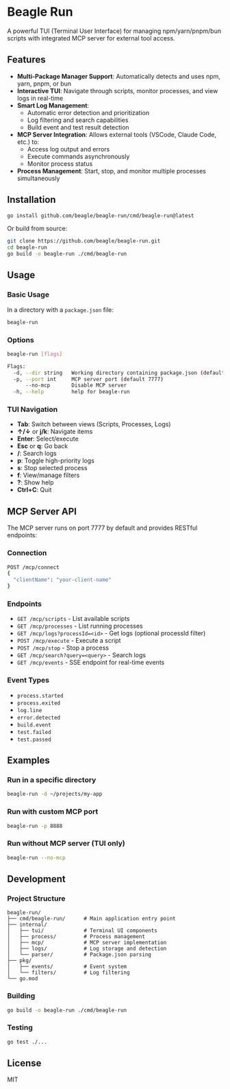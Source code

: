 # Beagle Run

A powerful TUI (Terminal User Interface) for managing npm/yarn/pnpm/bun scripts with integrated MCP server for external tool access.

## Features

- **Multi-Package Manager Support**: Automatically detects and uses npm, yarn, pnpm, or bun
- **Interactive TUI**: Navigate through scripts, monitor processes, and view logs in real-time
- **Smart Log Management**: 
  - Automatic error detection and prioritization
  - Log filtering and search capabilities
  - Build event and test result detection
- **MCP Server Integration**: Allows external tools (VSCode, Claude Code, etc.) to:
  - Access log output and errors
  - Execute commands asynchronously
  - Monitor process status
- **Process Management**: Start, stop, and monitor multiple processes simultaneously

## Installation

```bash
go install github.com/beagle/beagle-run/cmd/beagle-run@latest
```

Or build from source:

```bash
git clone https://github.com/beagle/beagle-run.git
cd beagle-run
go build -o beagle-run ./cmd/beagle-run
```

## Usage

### Basic Usage

In a directory with a `package.json` file:

```bash
beagle-run
```

### Options

```bash
beagle-run [flags]

Flags:
  -d, --dir string   Working directory containing package.json (default ".")
  -p, --port int     MCP server port (default 7777)
      --no-mcp       Disable MCP server
  -h, --help         help for beagle-run
```

### TUI Navigation

- **Tab**: Switch between views (Scripts, Processes, Logs)
- **↑/↓** or **j/k**: Navigate items
- **Enter**: Select/execute
- **Esc** or **q**: Go back
- **/**: Search logs
- **p**: Toggle high-priority logs
- **s**: Stop selected process
- **f**: View/manage filters
- **?**: Show help
- **Ctrl+C**: Quit

## MCP Server API

The MCP server runs on port 7777 by default and provides RESTful endpoints:

### Connection

```bash
POST /mcp/connect
{
  "clientName": "your-client-name"
}
```

### Endpoints

- `GET /mcp/scripts` - List available scripts
- `GET /mcp/processes` - List running processes
- `GET /mcp/logs?processId=<id>` - Get logs (optional processId filter)
- `POST /mcp/execute` - Execute a script
- `POST /mcp/stop` - Stop a process
- `GET /mcp/search?query=<query>` - Search logs
- `GET /mcp/events` - SSE endpoint for real-time events

### Event Types

- `process.started`
- `process.exited`
- `log.line`
- `error.detected`
- `build.event`
- `test.failed`
- `test.passed`

## Examples

### Run in a specific directory

```bash
beagle-run -d ~/projects/my-app
```

### Run with custom MCP port

```bash
beagle-run -p 8888
```

### Run without MCP server (TUI only)

```bash
beagle-run --no-mcp
```

## Development

### Project Structure

```
beagle-run/
├── cmd/beagle-run/      # Main application entry point
├── internal/
│   ├── tui/             # Terminal UI components
│   ├── process/         # Process management
│   ├── mcp/             # MCP server implementation
│   ├── logs/            # Log storage and detection
│   └── parser/          # Package.json parsing
├── pkg/
│   ├── events/          # Event system
│   └── filters/         # Log filtering
└── go.mod
```

### Building

```bash
go build -o beagle-run ./cmd/beagle-run
```

### Testing

```bash
go test ./...
```

## License

MIT
